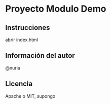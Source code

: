 # Proyecto Modulo Demo

## Instrucciones

abrir index.html

## Información del autor

@nuria

## Licencia

Apache o MIT, supongo